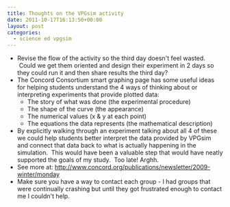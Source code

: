 ```yaml
---
title: Thoughts on the VPGsim activity
date: 2011-10-17T16:13:50+00:00
layout: post
categories:
  - science ed vpgsim
---
```

  * Revise the flow of the activity so the third day doesn't feel wasted.  Could we get them oriented and design their experiment in 2 days so they could run it and then share results the third day?
  * The Concord Consortium smart graphing page has some useful ideas for helping students understand the 4 ways of thinking about or interpreting experiments that provide plotted data:
      * The story of what was done (the experimental procedure)
      * The shape of the curve (the appearance)
      * The numerical values (x & y at each point)
      * The equations the data represents (the mathematical description)
  * By explicitly walking through an experiment talking about all 4 of these we could help students better interpret the data provided by VPGsim and connect that data back to what is actually happening in the simulation.  This would have been a valuable step that would have neatly supported the goals of my study.  Too late! Arghh.
  * See more at: <http://www.concord.org/publications/newsletter/2009-winter/monday>
  * Make sure you have a way to contact each group - I had groups that were continually crashing but until they got frustrated enough to contact me I couldn't help.
